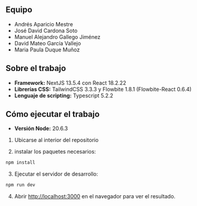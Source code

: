 ## Equipo

- Andrés Aparicio Mestre
- José David Cardona Soto
- Manuel Alejandro Gallego Jiménez
- David Mateo García Vallejo
- Maria Paula Duque Muñoz

## Sobre el trabajo

- **Framework:** NextJS 13.5.4 con React 18.2.22 
- **Librerías CSS:** TailwindCSS 3.3.3 y Flowbite 1.8.1 (Flowbite-React 0.6.4)
- **Lenguaje de scripting:** Typescript 5.2.2

## Cómo ejecutar el trabajo

- **Versión Node:** 20.6.3

1. Ubicarse al interior del repositorio

2. instalar los paquetes necesarios:

```bash
npm install
```

3. Ejecutar el servidor de desarrollo:

```bash
npm run dev
```

4. Abrir [http://localhost:3000](http://localhost:3000) en el navegador para ver el resultado.